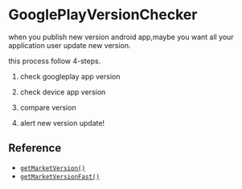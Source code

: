 # GooglePlayVersionChecker
when you publish new version android app,maybe you want all your application user update new version.

this process follow 4-steps.

1. check googleplay app version

2. check device app version

3. compare version

4. alert new version update!


## Reference
* [`getMarketVersion()`](http://www.androidside.com/bbs/board.php?bo_table=B56&wr_id=24663)
* [`getMarketVersionFast()`](http://www.androidside.com/bbs/board.php?bo_table=B49&wr_id=135849)

